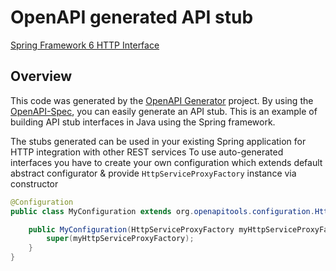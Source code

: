 # OpenAPI generated API stub

[Spring Framework 6 HTTP Interface](https://docs.spring.io/spring-framework/docs/6.0.0/reference/html/integration.html#rest-http-interface)


## Overview
This code was generated by the [OpenAPI Generator](https://openapi-generator.tech) project.
By using the [OpenAPI-Spec](https://openapis.org), you can easily generate an API stub.
This is an example of building API stub interfaces in Java using the Spring framework.

The stubs generated can be used in your existing Spring application for HTTP integration with other REST services
To use auto-generated interfaces you have to create your own configuration which extends default abstract configurator & provide `HttpServiceProxyFactory` instance via constructor
```java
@Configuration
public class MyConfiguration extends org.openapitools.configuration.HttpInterfacesAbstractConfigurator {

    public MyConfiguration(HttpServiceProxyFactory myHttpServiceProxyFactory) { // separately created HttpServiceProxyFactory instance
        super(myHttpServiceProxyFactory);
    }
}
```